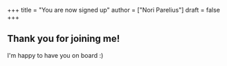 +++
title = "You are now signed up"
author = ["Nori Parelius"]
draft = false
+++

## Thank you for joining me!
I'm happy to have you on board :)